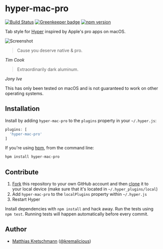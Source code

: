 # hyper-mac-pro

[![Build Status](https://travis-ci.com/kremalicious/hyper-mac-pro.svg?branch=master)](https://travis-ci.com/kremalicious/hyper-mac-pro)
[![Greenkeeper badge](https://badges.greenkeeper.io/kremalicious/hyper-mac-pro.svg)](https://greenkeeper.io/)
[![npm version](https://img.shields.io/npm/v/hyper-mac-pro.svg)](https://www.npmjs.com/package/hyper-mac-pro)

Tab style for [Hyper](https://hyper.is/) inspired by Apple's pro apps on macOS.

![Screenshot](hyper-mac-pro.png)

> Cause you deserve native & pro.

*Tim Cook*

> Extraordinarily dark aluminum.

*Jony Ive*

This has only been tested on macOS and is not guaranteed to work on other operating systems.

## Installation

Install by adding `hyper-mac-pro` to the `plugins` property in your `~/.hyper.js`:

```js
plugins: [
  'hyper-mac-pro'
]
```

If you're using [hpm](https://github.com/zeit/hpm), from the command line:

```bash
hpm install hyper-mac-pro
```

## Contribute

1. [Fork](https://help.github.com/articles/fork-a-repo/) this repository to your own GitHub account and then [clone](https://help.github.com/articles/cloning-a-repository/) it to your local device (make sure that it's located in `~/.hyper_plugins/local`)
2. Add `hyper-mac-pro` to the `localPlugins` property within `~/.hyper.js`
3. Restart Hyper

Install dependencies with `npm install` and hack away. Run the tests using `npm test`. Running tests will happen automatically before every commit.

## Author

- [Matthias Kretschmann](https://matthiaskretschmann.com) ([@kremalicious](https://github.com/kremalicious))
